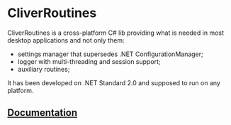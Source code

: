 # CliverRoutines

CliverRoutines is a cross-platform C# lib providing what is needed in most desktop applications and not only them:

- settings manager that supersedes .NET ConfigurationManager;
- logger with multi-threading and session support;
- auxiliary routines;

It has been developed on .NET Standard 2.0 and supposed to run on any platform. 

## [Documentation](https://sergiystoyan.github.io/CliverRoutines/#1)

